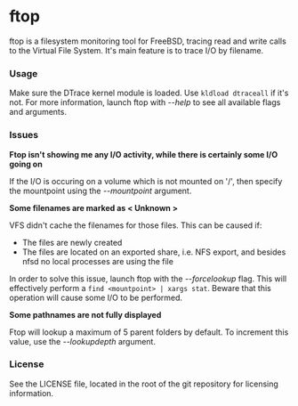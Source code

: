 # ftop
ftop is a filesystem monitoring tool for FreeBSD, tracing read and write calls to the Virtual File System. It's main feature is to trace I/O by filename.

### Usage
Make sure the DTrace kernel module is loaded. Use `kldload dtraceall` if it's not. For more information, launch ftop with *--help* to see all available flags and arguments.

### Issues
**Ftop isn't showing me any I/O activity, while there is certainly some I/O going on**

If the I/O is occuring on a volume which is not mounted on '/', then specify the mountpoint using the *--mountpoint* argument.

**Some filenames are marked as < Unknown >**

VFS didn't cache the filenames for those files. This can be caused if:
- The files are newly created
- The files are located on an exported share, i.e. NFS export, and besides nfsd no local processes are using the file

In order to solve this issue, launch ftop with the *--forcelookup* flag. This will effectively perform a `find <mountpoint> | xargs stat`. Beware that this operation will cause some I/O to be performed.

**Some pathnames are not fully displayed**

Ftop will lookup a maximum of 5 parent folders by default. To increment this value, use the *--lookupdepth* argument.

### License
See the LICENSE file, located in the root of the git repository for licensing information.
